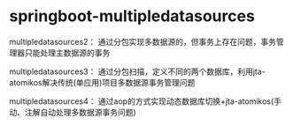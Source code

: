 # springboot-multipledatasources


multipledatasources2：
通过分包实现多数据源的，但事务上存在问题，事务管理器只能处理主数据源的事务

multipledatasources3：
通过分包扫描，定义不同的两个数据库，利用jta-atomikos解决传统(单应用)项目多数据源事务管理问题

multipledatasources4：
通过aop的方式实现动态数据库切换+jta-atomikos(手动、注解自动处理多数据源事务问题)
